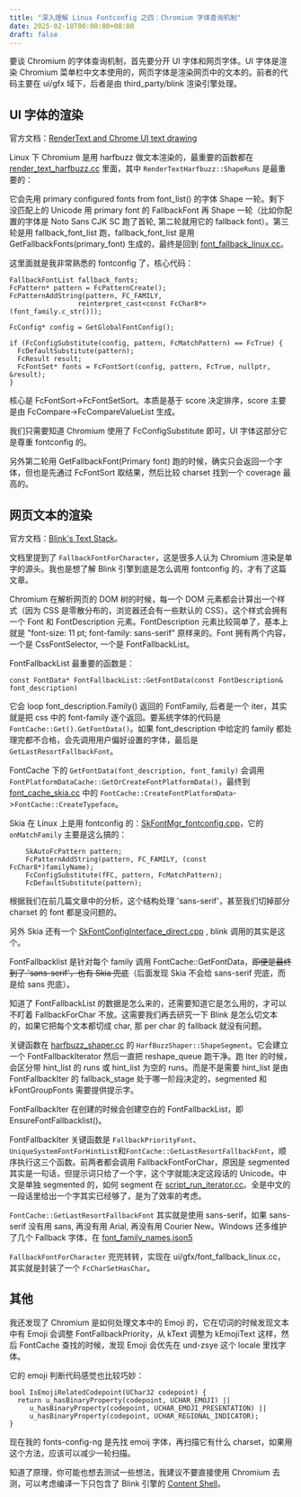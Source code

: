 ```yaml
---
title: "深入理解 Linux Fontconfig 之四：Chromium 字体查询机制"
date: 2025-02-10T00:00:00+08:00
draft: false
---
```


要谈 Chromium 的字体查询机制，首先要分开 UI 字体和网页字体。UI 字体是渲染 Chromium 菜单栏中文本使用的，网页字体是渲染网页中的文本的。前者的代码主要在 ui/gfx 域下，后者是由 third_party/blink 渲染引擎处理。

## UI 字体的渲染

官方文档：[RenderText and Chrome UI text drawing](https://www.chromium.org/developers/design-documents/rendertext/)

Linux 下 Chromium 是用 harfbuzz 做文本渲染的，最重要的函数都在 [render_text_harfbuzz.cc](https://source.chromium.org/chromium/chromium/src/+/main:ui/gfx/render_text_harfbuzz.cc) 里面，其中 `RenderTextHarfbuzz::ShapeRuns` 是最重要的：

它会先用 primary configured fonts from font_list() 的字体 Shape 一轮。剩下没匹配上的 Unicode 用 primary font 的 FallbackFont 再 Shape 一轮（比如你配置的字体是 Noto Sans CJK SC 跑了首轮, 第二轮就用它的 fallback font）。第三轮是用 fallback_font_list 跑，fallback_font_list 是用 GetFallbackFonts(primary_font) 生成的，最终是回到 [font_fallback_linux.cc](https://source.chromium.org/chromium/chromium/src/+/main:ui/gfx/font_fallback_linux.cc)。

这里面就是我非常熟悉的 fontconfig 了，核心代码：

    FallbackFontList fallback_fonts;
    FcPattern* pattern = FcPatternCreate();
    FcPatternAddString(pattern, FC_FAMILY,
                     reinterpret_cast<const FcChar8*>(font_family.c_str()));

    FcConfig* config = GetGlobalFontConfig();
    
    if (FcConfigSubstitute(config, pattern, FcMatchPattern) == FcTrue) {
      FcDefaultSubstitute(pattern);
      FcResult result;
      FcFontSet* fonts = FcFontSort(config, pattern, FcTrue, nullptr, &result);
    }
 
核心是 FcFontSort->FcFontSetSort。本质是基于 score 决定排序，score 主要是由 FcCompare->FcCompareValueList 生成。

我们只需要知道 Chromium 使用了 FcConfigSubstitute 即可，UI 字体这部分它是尊重 fontconfig 的。

另外第二轮用 GetFallbackFont(Primary font) 跑的时候，确实只会返回一个字体，但也是先通过 FcFontSort 取结果，然后比较 charset 找到一个 coverage 最高的。

## 网页文本的渲染

官方文档：[Blink's Text Stack](https://chromium.googlesource.com/chromium/src/+/HEAD/third_party/blink/renderer/platform/fonts/README.md)。

文档里提到了 `FallbackFontForCharacter`，这是很多人认为 Chromium 渲染是单字的源头。我也是想了解 Blink 引擎到底是怎么调用 fontconfig 的，才有了这篇文章。

Chromium 在解析网页的 DOM 树的时候，每一个 DOM 元素都会计算出一个样式（因为 CSS 是零散分布的，浏览器还会有一些默认的 CSS）。这个样式会拥有一个 Font 和 FontDescription 元素。FontDescription 元素比较简单了，基本上就是 "font-size: 11 pt; font-family: sans-serif" 原样来的。Font 拥有两个内容，一个是 CssFontSelector, 一个是 FontFallbackList。

FontFallbackList 最重要的函数是：

	const FontData* FontFallbackList::GetFontData(const FontDescription& font_description)

它会 loop font_description.Family() 返回的 FontFamily, 后者是一个 iter，其实就是把 css 中的 font-family 逐个返回。要系统字体的代码是 `FontCache::Get().GetFontData()`。如果 font_description 中给定的 family 都处理完都不合格，会先调用用户偏好设置的字体，最后是 `GetLastResortFallbackFont`。

FontCache 下的 `GetFontData(font_description, font_family)` 会调用 `FontPlatformDataCache::GetOrCreateFontPlatformData()`，最终到 [font_cache_skia.cc](https://source.chromium.org/chromium/chromium/src/+/main:third_party/blink/renderer/platform/fonts/skia/font_cache_skia.cc) 中的 `FontCache::CreateFontPlatformData`->`FontCache::CreateTypeface`。

Skia 在 Linux 上是用 fontconfig  的：[SkFontMgr_fontconfig.cpp](https://source.chromium.org/chromium/chromium/src/+/main:third_party/skia/src/ports/SkFontMgr_fontconfig.cpp)，它的 `onMatchFamily` 主要是这么搞的：

        SkAutoFcPattern pattern;
        FcPatternAddString(pattern, FC_FAMILY, (const FcChar8*)familyName);
        FcConfigSubstitute(fFC, pattern, FcMatchPattern);
        FcDefaultSubstitute(pattern);
        
根据我们在前几篇文章中的分析，这个结构处理 'sans-serif'，甚至我们切掉部分 charset 的 font 都是没问题的。

另外 Skia 还有一个 [SkFontConfigInterface_direct.cpp](https://source.chromium.org/chromium/chromium/src/+/main:third_party/skia/src/ports/SkFontConfigInterface_direct.cpp) , blink 调用的其实是这个。

FontFallbacklist  是针对每个 family 调用 FontCache::GetFontData，~~即便是最终到了 'sans-serif'，也有 Skia 兜底~~（后面发现 Skia 不会给 sans-serif 兜底，而是给 sans 兜底）。

知道了 FontFallbackList 的数据是怎么来的，还需要知道它是怎么用的，才可以不盯着 FallbackForChar 不放。这需要我们再去研究一下 Blink 是怎么切文本的，如果它把每个文本都切成 char, 那 per char 的 fallback 就没有问题。

关键函数在 [harfbuzz_shaper.cc](https://source.chromium.org/chromium/chromium/src/+/main:third_party/blink/renderer/platform/fonts/shaping/harfbuzz_shaper.cc) 的  `HarfBuzzShaper::ShapeSegment`。它会建立一个 FontFallbackIterator 然后一直把 reshape_queue 跑干净。跑 Iter 的时候，会区分带 hint_list 的 runs 或 hint_list 为空的 runs。而是不是需要 hint_list 是由 FontFallbackIter 的 fallback_stage 处于哪一阶段决定的，segmented 和 kFontGroupFonts 需要提供提示字。

FontFallbackIter 在创建的时候会创建空白的 FontFallbackList，即 EnsureFontFallbacklist()。

FontFallbackIter 关键函数是  `FallbackPriorityFont`、`UniqueSystemFontForHintList`和`FontCache::GetLastResortFallbackFont`，顺序执行这三个函数。前两者都会调用 FallbackFontForChar，原因是 segmented 其实是一句话，但提示词只给了一个字，这个字就能决定这段话的 Unicode。中文是单独 segmented 的，如何 segment 在 [script_run_iterator.cc](https://source.chromium.org/chromium/chromium/src/+/main:third_party/blink/renderer/platform/fonts/script_run_iterator.cc)。全是中文的一段话里给出一个字其实已经够了，是为了效率的考虑。

`FontCache::GetLastResortFallbackFont` 其实就是使用 sans-serif，如果 sans-serif 没有用 sans, 再没有用 Arial, 再没有用 Courier New。Windows 还多维护了几个 Fallback 字体，在 [font_family_names.json5](https://source.chromium.org/chromium/chromium/src/+/main:third_party/blink/renderer/platform/fonts/font_family_names.json5)

`FallbackFontForCharacter` 兜兜转转，实现在 ui/gfx/font_fallback_linux.cc，其实就是封装了一个 `FcCharSetHasChar`。

## 其他

我还发现了 Chromium 是如何处理文本中的 Emoji 的，它在切词的时候发现文本中有 Emoji 会调整 FontFallbackPriority，从 kText 调整为 kEmojiText 这样，然后 FontCache 查找的时候，发现 Emoji 会优先在 und-zsye 这个 locale 里找字体。

它的 emoji 判断代码感觉也比较巧妙：

    bool IsEmojiRelatedCodepoint(UChar32 codepoint) {
      return u_hasBinaryProperty(codepoint, UCHAR_EMOJI) ||
         u_hasBinaryProperty(codepoint, UCHAR_EMOJI_PRESENTATION) ||
         u_hasBinaryProperty(codepoint, UCHAR_REGIONAL_INDICATOR);
    }

现在我的 fonts-config-ng 是先找 emoij 字体，再扫描它有什么 charset，如果用这个方法，应该可以减少一轮扫描。

知道了原理，你可能也想去测试一些想法，我建议不要直接使用 Chromium 去测，可以考虑编译一下只包含了 Blink 引擎的 [Content Shell](https://www.chromium.org/blink/getting-started-with-blink-debugging/)。







